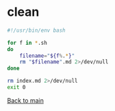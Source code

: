 # clean

```clean.sh
#!/usr/bin/env bash

for f in *.sh
do
    filename="${f%.*}"
    rm "$filename".md 2>/dev/null
done

rm index.md 2>/dev/null
exit 0
```
[Back to main](index)